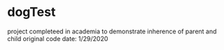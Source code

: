 # dogTest
project completeed in academia to demonstrate inherence of parent and child
original code date: 1/29/2020
